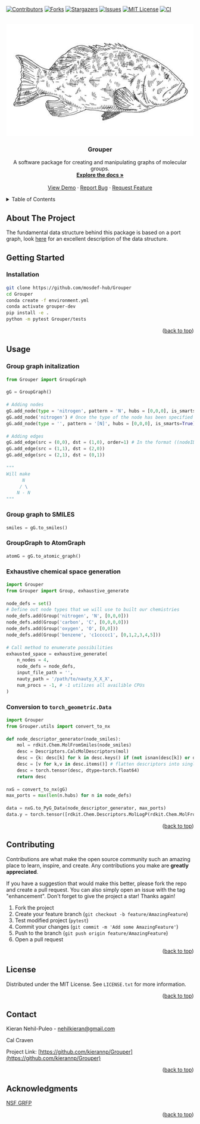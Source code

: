 
<a name="readme-top"></a>

[![Contributors][contributors-shield]][contributors-url]
[![Forks][forks-shield]][forks-url]
[![Stargazers][stars-shield]][stars-url]
[![Issues][issues-shield]][issues-url]
[![MIT License][license-shield]][license-url]
[![CI](https://github.com/kierannp/Grouper/actions/workflows/CI.yaml/badge.svg)](https://github.com/kierannp/Grouper/actions/workflows/CI.yaml)



<!-- PROJECT LOGO -->
<br />
<div align="center">
  <a href="https://github.com/mosdef-hub/Grouper">
    <img src="images/grouper.jpeg" alt="Logo" width="700" height="300">
  </a>

<h3 align="center">Grouper</h3>

  <p align="center">
    A software package for creating and manipulating graphs of molecular groups.
    <br />
    <a href="https://github.com/mosdef-hub/Grouper"><strong>Explore the docs »</strong></a>
    <br />
    <br />
    <a href="https://github.com/mosdef-hub/Grouper">View Demo</a>
    ·
    <a href="https://github.com/mosdef-hub/Grouper/issues">Report Bug</a>
    ·
    <a href="https://github.com/mosdef-hub/Grouper/issues">Request Feature</a>
  </p>
</div>



<!-- TABLE OF CONTENTS -->
<details>
  <summary>Table of Contents</summary>
  <ol>
    <li>
      <a href="#about-the-project">About The Project</a>
    </li>
    <li>
      <a href="#getting-started">Getting Started</a>
      <ul>
        <li><a href="#prerequisites">Prerequisites</a></li>
        <li><a href="#installation">Installation</a></li>
      </ul>
    </li>
    <li><a href="#usage">Usage</a></li>
    <li><a href="#roadmap">Roadmap</a></li>
    <li><a href="#contributing">Contributing</a></li>
    <li><a href="#license">License</a></li>
    <li><a href="#contact">Contact</a></li>
    <li><a href="#acknowledgments">Acknowledgments</a></li>
  </ol>
</details>



<!-- ABOUT THE PROJECT -->
## About The Project

The fundamental data structure behind this package is based on a port graph, look [here](https://doi.org/10.1017/S0960129518000270) for an excellent description of the data structure.


<!-- GETTING STARTED -->
## Getting Started

### Installation

```sh
git clone https://github.com/mosdef-hub/Grouper
cd Grouper
conda create -f environment.yml
conda activate grouper-dev
pip install -e . 
python -m pytest Grouper/tests
```

<p align="right">(<a href="#readme-top">back to top</a>)</p>


<!-- USAGE EXAMPLES -->
## Usage

### Group graph initalization
```python
from Grouper import GroupGraph

gG = GroupGraph()

# Adding nodes
gG.add_node(type = 'nitrogen', pattern = 'N', hubs = [0,0,0], is_smarts=False) # default of is_smarts is False
gG.add_node('nitrogen') # Once the type of the node has been specified we can use it again
gG.add_node(type = '', pattern = '[N]', hubs = [0,0,0], is_smarts=True) # Alternatively we can just use smarts

# Adding edges
gG.add_edge(src = (0,0), dst = (1,0), order=1) # In the format ((nodeID, srcPort), (nodeID, dstPort), bondOrder)
gG.add_edge(src = (1,1), dst = (2,0))
gG.add_edge(src = (2,1), dst = (0,1))

"""
Will make 
      N
     / \
    N - N
"""
```

### Group graph to SMILES
```python
smiles = gG.to_smiles()
```
### GroupGraph to AtomGraph
```python
atomG = gG.to_atomic_graph()
```



### Exhaustive chemical space generation
```python
import Grouper
from Grouper import Group, exhaustive_generate

node_defs = set()
# Define out node types that we will use to built our chemistries
node_defs.add(Group('nitrogen', 'N', [0,0,0]))
node_defs.add(Group('carbon', 'C', [0,0,0,0]))
node_defs.add(Group('oxygen', 'O', [0,0]))
node_defs.add(Group('benzene', 'c1ccccc1', [0,1,2,3,4,5]))

# Call method to enumerate possibilities
exhausted_space = exhaustive_generate(
    n_nodes = 4, 
    node_defs = node_defs, 
    input_file_path = '',
    nauty_path = '/path/to/nauty_X_X_X',
    num_procs = -1, # -1 utilizes all availible CPUs
)
```

### Conversion to `torch_geometric.Data`
```python
import Grouper
from Grouper.utils import convert_to_nx

def node_descriptor_generator(node_smiles):
    mol = rdkit.Chem.MolFromSmiles(node_smiles)
    desc = Descriptors.CalcMolDescriptors(mol)
    desc = {k: desc[k] for k in desc.keys() if (not isnan(desc[k]) or desc[k] is not None)}
    desc = [v for k,v in desc.items()] # flatten descriptors into single vector
    desc = torch.tensor(desc, dtype=torch.float64)
    return desc

nxG = convert_to_nx(gG)
max_ports = max(len(n.hubs) for n in node_defs)

data = nxG.to_PyG_Data(node_descriptor_generator, max_ports)
data.y = torch.tensor([rdkit.Chem.Descriptors.MolLogP(rdkit.Chem.MolFromSmiles(d))]) # here we utilize rdkit to estimate logP, but obviously can be generated another way 
```



<p align="right">(<a href="#readme-top">back to top</a>)</p>

<!-- CONTRIBUTING -->
## Contributing

Contributions are what make the open source community such an amazing place to learn, inspire, and create. Any contributions you make are **greatly appreciated**.

If you have a suggestion that would make this better, please fork the repo and create a pull request. You can also simply open an issue with the tag "enhancement".
Don't forget to give the project a star! Thanks again!

1. Fork the project
2. Create your feature branch (`git checkout -b feature/AmazingFeature`)
3. Test modified project (`pytest`)
4. Commit your changes (`git commit -m 'Add some AmazingFeature'`)
5. Push to the branch (`git push origin feature/AmazingFeature`)
6. Open a pull request

<p align="right">(<a href="#readme-top">back to top</a>)</p>


<!-- LICENSE -->
## License

Distributed under the MIT License. See `LICENSE.txt` for more information.

<p align="right">(<a href="#readme-top">back to top</a>)</p>



<!-- CONTACT -->
## Contact

Kieran Nehil-Puleo - nehilkieran@gmail.com

Cal Craven

Project Link: [https://github.com/kierannp/Grouper](https://github.com/kierannp/Grouper)

<p align="right">(<a href="#readme-top">back to top</a>)</p>



<!-- ACKNOWLEDGMENTS -->
## Acknowledgments
[NSF GRFP](https://www.nsfgrfp.org/)

<p align="right">(<a href="#readme-top">back to top</a>)</p>



<!-- MARKDOWN LINKS & IMAGES -->
<!-- https://www.markdownguide.org/basic-syntax/#reference-style-links -->
[contributors-shield]: https://img.shields.io/github/contributors/kierannp/Grouper.svg?style=for-the-badge
[contributors-url]: https://github.com/kierannp/Grouper/graphs/contributors
[forks-shield]: https://img.shields.io/github/forks/kierannp/Grouper.svg?style=for-the-badge
[forks-url]: https://github.com/kierannp/Grouper/network/members
[stars-shield]: https://img.shields.io/github/stars/kierannp/Grouper.svg?style=for-the-badge
[stars-url]: https://github.com/kierannp/Grouper/stargazers
[issues-shield]: https://img.shields.io/github/issues/kierannp/Grouper.svg?style=for-the-badge
[issues-url]: https://github.com/kierannp/Grouper/issues
[license-shield]: https://img.shields.io/badge/License-MIT-yellow.svg
[license-url]: https://github.com/kierannp/Grouper/blob/master/LICENSE.txt
